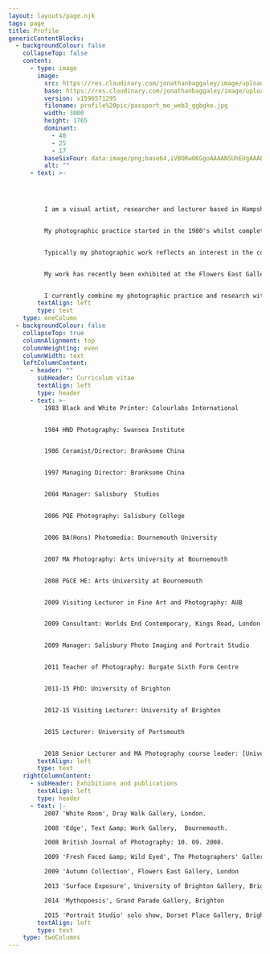```yaml
---
layout: layouts/page.njk
tags: page
title: Profile
genericContentBlocks:
  - backgroundColour: false
    collapseTop: false
    content:
      - type: image
        image:
          src: https://res.cloudinary.com/jonathanbaggaley/image/upload/v1596571295/profile%20pic/passport_me_web3_ggbgke.jpg
          base: https://res.cloudinary.com/jonathanbaggaley/image/upload/
          version: v1596571295
          filename: profile%20pic/passport_me_web3_ggbgke.jpg
          width: 3000
          height: 1765
          dominant:
            - 40
            - 25
            - 17
          baseSixFour: data:image/png;base64,iVBORw0KGgoAAAANSUhEUgAAABAAAAAJCAYAAAA7KqwyAAAAVUlEQVQoU2O00df8LyEjy7B641YGBmYWhl///jMwMzEyMDH8Y/j//w8DEyMbAz7AOGoAw3AIAytd9f9ScvLwdPDz7z8GFmYmcDpgZPjHwMDAgjcdAABLtmDmeXIEfQAAAABJRU5ErkJggg==
          alt: ""
      - text: >-
          



          I am a visual artist, researcher and lecturer based in Hampshire.


          My photographic practice started in the 1980's whilst completing a studio based photography HND at Swansea Institute (then WGIHE). After many years working in commercial ceramics I returned to photography in 2006, completing my  MA at the Arts University at Bournemouth in 2009. I have recently completed an AHRC funded [PhD](https://research.brighton.ac.uk/en/studentTheses/figuring-the-photographic-portrait-studio-as-a-psychic-apparatus) in Photography at the University of Brighton.


          Typically my photographic work reflects an interest in the conventions of visual display and representation and how these might become usefully incorporated as subject matter within a medium that itself forms part of these conventions. My current research centres on the traditional photographic portrait studio as a space of modernity and desire and how this might offer insights into photography as a psychic apparatus.


          My work has recently been exhibited at the Flowers East Gallery and The Photographers' Gallery in London and at Grand Parade and The Dorset Place Gallery in Brighton.


          I currently combine my photographic practice and research with a career in teaching.
        textAlign: left
        type: text
    type: oneColumn
  - backgroundColour: false
    collapseTop: true
    columnAlignment: top
    columnWeighting: even
    columnWidth: text
    leftColumnContent:
      - header: ""
        subHeader: Curriculum vitae
        textAlign: left
        type: header
      - text: >-
          1983 Black and White Printer: Colourlabs International


          1984 HND Photography: Swansea Institute


          1986 Ceramist/Director: Branksome China


          1997 Managing Director: Branksome China


          2004 Manager: Salisbury  Studios


          2006 PQE Photography: Salisbury College


          2006 BA(Hons) Photomedia: Bournemouth University


          2007 MA Photography: Arts University at Bournemouth


          2008 PGCE HE: Arts University at Bournemouth


          2009 Visiting Lecturer in Fine Art and Photography: AUB


          2009 Consultant: Worlds End Contemporary, Kings Road, London


          2009 Manager: Salisbury Photo Imaging and Portrait Studio


          2011 Teacher of Photography: Burgate Sixth Form Centre


          2011-15 PhD: University of Brighton


          2012-15 Visiting Lecturer: University of Brighton


          2015 Lecturer: University of Portsmouth


          2018 Senior Lecturer and MA Photography course leader: [University of Portsmouth](https://www.port.ac.uk/about-us/structure-and-governance/our-people/our-staff/jonathan-baggaley)
        textAlign: left
        type: text
    rightColumnContent:
      - subHeader: Exhibitions and publications
        textAlign: left
        type: header
      - text: |-
          2007 'White Room', Dray Walk Gallery, London.

          2008 'Edge', Text &amp; Work Gallery,  Bournemouth.

          2008 British Journal of Photography: 10. 09. 2008.

          2009 'Fresh Faced &amp; Wild Eyed', The Photographers' Gallery, London

          2009 'Autumn Collection', Flowers East Gallery, London

          2013 'Surface Exposure', University of Brighton Gallery, Brighton

          2014 'Mythopoesis', Grand Parade Gallery, Brighton

          2015 'Portrait Studio' solo show, Dorset Place Gallery, Brighton
        textAlign: left
        type: text
    type: twoColumns
---
```

